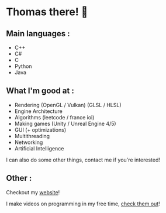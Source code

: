 # Thomas there! :wave:

## Main languages :
- C++
- C# 
- C
- Python
- Java

## What I'm good at :
- Rendering (OpenGL / Vulkan) (GLSL / HLSL)
- Engine Architecture 
- Algorithms (leetcode / france ioi)
- Making games (Unity / Unreal Engine 4/5)
- GUI (+ optimizations)
- Multithreading
- Networking
- Artificial Intelligence 

I can also do some other things, contact me if you're interested!

## Other :

Checkout my [website](https://thomasprog.github.io/)! 

I make videos on programming in my free time, [check them out](https://www.youtube.com/c/ProgZ?sub_confirmation=1)!
